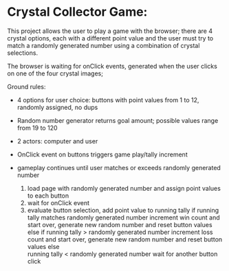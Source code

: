 # Crystal Collector Game:

This project allows the user to play a game with the browser; there are 4 crystal options, each with a different point value and the user must try to match a randomly generated number using a combination of crystal selections.

The browser is waiting for onClick events, generated when the user clicks on one of the four crystal images;

Ground rules:

* 4 options for user choice: buttons with point values from 1 to 12, randomly assigned, no dups 
* Random number generator returns goal amount; possible values range from 19 to 120
* 2 actors:  computer and user
* OnClick event on buttons triggers game play/tally increment
* gameplay continues until user matches or exceeds randomly generated number

  1. load page with randomly generated number and assign point values to each button
  2. wait for onClick event
  3. evaluate button selection, add point value to running tally
         if running tally matches randomly generated number
             increment win count and start over, generate new random number and reset button values
         else
             if running tally > randomly generated number
                 increment loss count and start over, generate new random number and reset button values
             else    
                 running tally < randomly generated number
                      wait for another button click
